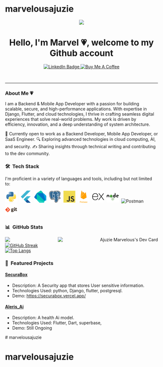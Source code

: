 # marvelousajuzie
<div align="center">
  <img src="https://media1.giphy.com/media/v1.Y2lkPTc5MGI3NjExaXlybjRiNTk5b3M3ejdqMjEyMHluZzh4MW5zYjQ3ZDQzeG02d3ZkaSZlcD12MV9pbnRlcm5hbF9naWZfYnlfaWQmY3Q9cw/fYBEN9TRdEnW0HDMJS/giphy.gif" width="100"/>
</div>

<h1 align="center">Hello, I'm Marvel 💗, welcome to my Github account</h1>

<p align="center">
  <a href="https://www.linkedin.com/in/marvelous-ajuzie-14652b2a4/">
    <img src="https://img.shields.io/badge/LinkedIn-blue?style=for-the-badge&logo=linkedin&logoColor=white" alt="LinkedIn Badge">
  </a>
  <a href="https://www.buymeacoffee.com/marvelousajuzie" target="_blank">
    <img src="https://cdn.buymeacoffee.com/buttons/default-orange.png" alt="Buy Me A Coffee" height="41" width="174">
  </a>
</p>

<div align="center">
  <img src="https://komarev.com/ghpvc/?username=marvelousajuzie7&style=flat-square&color=blue" alt="">
</div>

---

### About Me  💗

I am a Backend & Mobile App Developer with a passion for building scalable, secure, and high-performance applications. With expertise in Django, Flutter, and cloud technologies, I thrive in crafting seamless digital experiences that solve real-world problems. My work is driven by efficiency, innovation, and a deep understanding of system architecture.

🚀 Currently open to work as a Backend Developer, Mobile App Developer, or SaaS Engineer.
🔍 Exploring advanced technologies in cloud computing, AI, and security.
✍️ Sharing insights through technical writing and contributing to the dev community.

### 🛠 &nbsp;Tech Stack

I'm proficient in a variety of languages and tools, including but not limited to:

<p>
<img src="https://github.com/devicons/devicon/blob/master/icons/python/python-original.svg" title="Typescript" alt="Typescript" width="40" height="40"/>&nbsp;
<img src="https://github.com/devicons/devicon/blob/master/icons/flutter/flutter-original.svg" title="React" alt="React" width="40" height="40"/>&nbsp;
  <img src="https://github.com/devicons/devicon/blob/master/icons/dart/dart-original.svg" title="next" alt="neext" width="40" height="40"/>&nbsp;
<img src="https://github.com/devicons/devicon/blob/master/icons/postgresql/postgresql-original.svg" title="Material UI" alt="Material UI" width="40" height="40"/>&nbsp;
<img src="https://github.com/devicons/devicon/blob/master/icons/javascript/javascript-original.svg" title="JavaScript" alt="JavaScript" width="40" height="40"/>&nbsp;
<img src="https://github.com/devicons/devicon/blob/master/icons/firebase/firebase-plain-wordmark.svg" title="Firebase" alt="Firebase" width="40" height="40"/>&nbsp;
<img src="https://github.com/devicons/devicon/blob/master/icons/express/express-original.svg" title="express"  alt="express" width="40" height="40"/>&nbsp;
<img src="https://github.com/devicons/devicon/blob/master/icons/nodejs/nodejs-original-wordmark.svg" title="NodeJS" alt="NodeJS" width="40" height="40"/>&nbsp;
<img src="https://www.vectorlogo.zone/logos/getpostman/getpostman-icon.svg" title="Postman"  alt="Postman" width="40" height="40"/>&nbsp;
<img src="https://github.com/devicons/devicon/blob/master/icons/git/git-original-wordmark.svg" title="Git" **alt="Git" width="40" height="40"/>&nbsp;
</p>

### 📊 &nbsp;GitHub Stats
  <a align="right" href="https://app.daily.dev/ajuziemarvel"><img align="right" width="330" src="https://api.daily.dev/devcards/v2/ySKiIfx65LdySot0WJRLl.png?type=default&r=lri" width="400" alt="Ajuzie Marvelous's Dev Card"/></a>
![](https://github-readme-stats.vercel.app/api?username=marvelousajuzie&theme=highcontrast&background=000000&rank_icon=github&hideborder=true&include_all_commits=true&count_private=false)<br/>
[![GitHub Streak](http://github-readme-streak-stats.herokuapp.com?user=marvelousajuzie&theme=highcontrast&background=000000)](https://git.io/streak-stats)<br/>
[![Top Langs](https://github-readme-stats.vercel.app/api/top-langs/?username=marvelousajuzie&layout=compact&theme=highcontrast)](https://github.com/anuraghazra/github-readme-stats)






### 📝 &nbsp;Featured Projects

#### [SecuraBox](https://github.com/marvelousajuzie/SecuraBOX-App)
- Description: A Security app that stores User sensitive information.
- Technologies Used: python, Django, flutter, postgresql.
- Demo: https://securabox.vercel.app/

#### [Aleris_Ai](https://github.com/marvelousajuzie/Aleris_Ai-frontend)
- Description: A health Ai model.
- Technologies Used: Flutter, Dart, superbase,
- Demo: Still Ongoing


<!-- BLOG-POST-LIST:START -->
<!-- BLOG-POST-LIST:END --># marvelousajuzie
# marvelousajuzie
